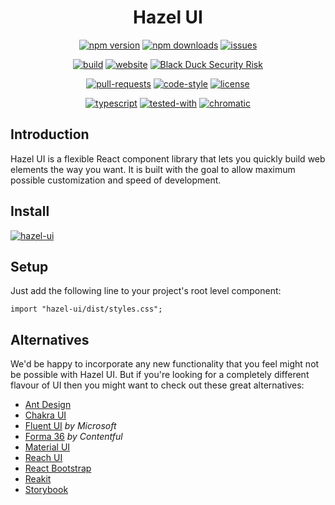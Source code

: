 <div align="center">

# Hazel UI

[![npm version](https://img.shields.io/npm/v/hazel-ui.svg?style=flat)](https://www.npmjs.com/package/hazel-ui)
[![npm downloads](https://img.shields.io/npm/dw/hazel-ui)](https://www.npmjs.com/package/hazel-ui)
[![issues](https://img.shields.io/github/issues/hazel-ui/hazel-ui.svg)](https://github.com/hazel-ui/hazel-ui/issues)

[![build](https://github.com/hazel-ui/hazel-ui/workflows/build/badge.svg)](https://github.com/hazel-ui/hazel-ui/actions)
[![website](https://img.shields.io/website-up-down-green-red/https/hazel-ui.github.io.svg)](https://hazel-ui.github.io)
[![Black Duck Security Risk](https://copilot.blackducksoftware.com/github/repos/hazel-ui/hazel-ui/branches/main/badge-risk.svg)](https://copilot.blackducksoftware.com/github/repos/hazel-ui/hazel-ui/branches/main)

[![pull-requests](https://img.shields.io/badge/PRs-welcome-brightgreen.svg)](CONTRIBUTING.md)
[![code-style](https://img.shields.io/badge/code_style-prettier-ff69b4.svg)](https://prettier.io/)
[![license](https://img.shields.io/github/license/sourcerer-io/hall-of-fame.svg?colorB=ff0000)](LICENSE)

[![typescript](https://badgen.net/badge/Built%20With/TypeScript/blue)](https://www.typescriptlang.org/)
[![tested-with](https://img.shields.io/badge/tested_with-jest-99424f.svg)](https://jestjs.io/)
[![chromatic](https://badgen.net/badge/tested%20with/chromatic/fc521f)](https://chromatic.com/library?appId=5f9856a52896dc002243924e&branch=main)

</div>

## Introduction

Hazel UI is a flexible React component library that lets you quickly build web elements the way you want. It is built with the goal to allow maximum possible customization and speed of development.

## Install

[![hazel-ui](https://nodei.co/npm/hazel-ui.png)](https://npmjs.org/package/hazel-ui)

## Setup

Just add the following line to your project's root level component:

```tsx
import "hazel-ui/dist/styles.css";
```

## Alternatives

We'd be happy to incorporate any new functionality that you feel might not be possible with Hazel UI. But if you're looking for a completely different flavour of UI then you might want to check out these great alternatives:

- [Ant Design](https://github.com/react-component)
- [Chakra UI](https://github.com/chakra-ui/chakra-ui)
- [Fluent UI](https://github.com/microsoft/fluentui) _by Microsoft_
- [Forma 36](https://github.com/contentful/forma-36) _by Contentful_
- [Material UI](https://material-ui.com/getting-started/usage/)
- [Reach UI](https://reach.tech/)
- [React Bootstrap](https://react-bootstrap.github.io/)
- [Reakit](https://github.com/reakit/reakit)
- [Storybook](https://github.com/storybookjs/design-system)
